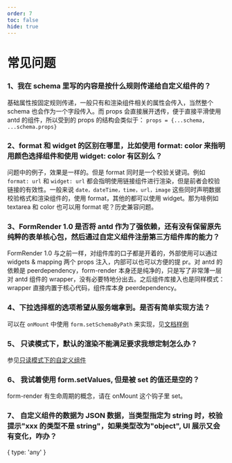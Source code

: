 ```yaml
---
order: 7
toc: false
hide: true
---
```


# 常见问题

### 1、我在 schema 里写的内容是按什么规则传递给自定义组件的？

基础属性按固定规则传递，一般只有和渲染组件相关的属性会传入，当然整个 schema 也会作为一个字段传入。而 props 会直接展开透传，便于直接平滑使用 antd 的组件，所以受到的 props 的结构会类似于： `props = {...schema, ...schema.props}`

### 2、format 和 widget 的区别在哪里，比如使用 format: color 来指明用颜色选择组件和使用 widget: color 有区别么？

问题中的例子，效果是一样的。但是 format 同时是一个校验关键词。例如 `format: url` 和 `widget: url` 都会指明使用链接组件进行渲染，但是前者会校验链接的有效性。一般来说 `date，dateTime，time，url，image` 这些同时声明数据校验格式和渲染组件的，使用 format，其他的都可以使用 widget。那为啥例如 textarea 和 color 也可以用 format 呢？历史兼容问题。

### 3、FormRender 1.0 是否将 antd 作为了强依赖，还有没有保留原先纯粹的表单核心包，然后通过自定义组件注册第三方组件库的能力？

FormRender 1.0 与之前一样，对组件库的口子都是开着的，外部使用可以通过 widgets & mapping 两个 props 注入，内部可以也可以方便的提 pr。对 antd 的依赖是 peerdependency，form-render 本身还是纯净的，只是写了非常薄一层对 antd 组件的 wrapper，没有必要特地分出去。之后组件库接入也是同样模式：wrapper 直接内置于核心代码，组件库本身 peerdependency。

### 4、下拉选择框的选项希望从服务端拿到。是否有简单实现方法？

可以在 `onMount` 中使用 `form.setSchemaByPath` 来实现，见[文档样例](/form-render/advanced/form-methods#%E4%BE%8B-4%EF%BC%9A%E6%9C%8D%E5%8A%A1%E7%AB%AF%E5%8A%A0%E8%BD%BD%E9%80%89%E6%8B%A9%E6%A1%86%E7%9A%84%E9%80%89%E9%A1%B9)

### 5、 只读模式下，默认的渲染不能满足要求我想定制怎么办？

参见[只读模式下的自定义组件](/form-render/advanced/widget#%E5%8F%AA%E8%AF%BB%E6%A8%A1%E5%BC%8F%E4%B8%8B%E7%9A%84%E8%87%AA%E5%AE%9A%E4%B9%89%E7%BB%84%E4%BB%B6)

### 6、 我试着使用 form.setValues, 但是被 set 的值还是空的？

form-render 有生命周期的概念，请在 onMount 这个钩子里 set。

### 7、 自定义组件的数据为 JSON 数据，当类型指定为 string 时，校验提示"xxx 的类型不是 string"，如果类型改为"object", UI 展示又会有变化，咋办？

{ type: 'any' }
